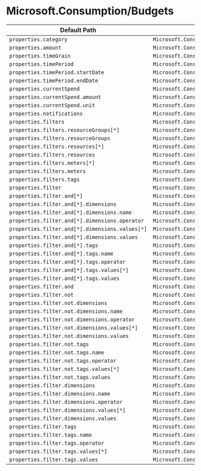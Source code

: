 # Microsoft.Consumption/Budgets

| Default Path | Alias |
|---|---|
| `properties.category` | `Microsoft.Consumption/budgets/category` |
| `properties.amount` | `Microsoft.Consumption/budgets/amount` |
| `properties.timeGrain` | `Microsoft.Consumption/budgets/timeGrain` |
| `properties.timePeriod` | `Microsoft.Consumption/budgets/timePeriod` |
| `properties.timePeriod.startDate` | `Microsoft.Consumption/budgets/timePeriod.startDate` |
| `properties.timePeriod.endDate` | `Microsoft.Consumption/budgets/timePeriod.endDate` |
| `properties.currentSpend` | `Microsoft.Consumption/budgets/currentSpend` |
| `properties.currentSpend.amount` | `Microsoft.Consumption/budgets/currentSpend.amount` |
| `properties.currentSpend.unit` | `Microsoft.Consumption/budgets/currentSpend.unit` |
| `properties.notifications` | `Microsoft.Consumption/budgets/notifications` |
| `properties.filters` | `Microsoft.Consumption/budgets/filters` |
| `properties.filters.resourceGroups[*]` | `Microsoft.Consumption/budgets/filters.resourceGroups[*]` |
| `properties.filters.resourceGroups` | `Microsoft.Consumption/budgets/filters.resourceGroups` |
| `properties.filters.resources[*]` | `Microsoft.Consumption/budgets/filters.resources[*]` |
| `properties.filters.resources` | `Microsoft.Consumption/budgets/filters.resources` |
| `properties.filters.meters[*]` | `Microsoft.Consumption/budgets/filters.meters[*]` |
| `properties.filters.meters` | `Microsoft.Consumption/budgets/filters.meters` |
| `properties.filters.tags` | `Microsoft.Consumption/budgets/filters.tags` |
| `properties.filter` | `Microsoft.Consumption/budgets/filter` |
| `properties.filter.and[*]` | `Microsoft.Consumption/budgets/filter.and[*]` |
| `properties.filter.and[*].dimensions` | `Microsoft.Consumption/budgets/filter.and[*].dimensions` |
| `properties.filter.and[*].dimensions.name` | `Microsoft.Consumption/budgets/filter.and[*].dimensions.name` |
| `properties.filter.and[*].dimensions.operator` | `Microsoft.Consumption/budgets/filter.and[*].dimensions.operator` |
| `properties.filter.and[*].dimensions.values[*]` | `Microsoft.Consumption/budgets/filter.and[*].dimensions.values[*]` |
| `properties.filter.and[*].dimensions.values` | `Microsoft.Consumption/budgets/filter.and[*].dimensions.values` |
| `properties.filter.and[*].tags` | `Microsoft.Consumption/budgets/filter.and[*].tags` |
| `properties.filter.and[*].tags.name` | `Microsoft.Consumption/budgets/filter.and[*].tags.name` |
| `properties.filter.and[*].tags.operator` | `Microsoft.Consumption/budgets/filter.and[*].tags.operator` |
| `properties.filter.and[*].tags.values[*]` | `Microsoft.Consumption/budgets/filter.and[*].tags.values[*]` |
| `properties.filter.and[*].tags.values` | `Microsoft.Consumption/budgets/filter.and[*].tags.values` |
| `properties.filter.and` | `Microsoft.Consumption/budgets/filter.and` |
| `properties.filter.not` | `Microsoft.Consumption/budgets/filter.not` |
| `properties.filter.not.dimensions` | `Microsoft.Consumption/budgets/filter.not.dimensions` |
| `properties.filter.not.dimensions.name` | `Microsoft.Consumption/budgets/filter.not.dimensions.name` |
| `properties.filter.not.dimensions.operator` | `Microsoft.Consumption/budgets/filter.not.dimensions.operator` |
| `properties.filter.not.dimensions.values[*]` | `Microsoft.Consumption/budgets/filter.not.dimensions.values[*]` |
| `properties.filter.not.dimensions.values` | `Microsoft.Consumption/budgets/filter.not.dimensions.values` |
| `properties.filter.not.tags` | `Microsoft.Consumption/budgets/filter.not.tags` |
| `properties.filter.not.tags.name` | `Microsoft.Consumption/budgets/filter.not.tags.name` |
| `properties.filter.not.tags.operator` | `Microsoft.Consumption/budgets/filter.not.tags.operator` |
| `properties.filter.not.tags.values[*]` | `Microsoft.Consumption/budgets/filter.not.tags.values[*]` |
| `properties.filter.not.tags.values` | `Microsoft.Consumption/budgets/filter.not.tags.values` |
| `properties.filter.dimensions` | `Microsoft.Consumption/budgets/filter.dimensions` |
| `properties.filter.dimensions.name` | `Microsoft.Consumption/budgets/filter.dimensions.name` |
| `properties.filter.dimensions.operator` | `Microsoft.Consumption/budgets/filter.dimensions.operator` |
| `properties.filter.dimensions.values[*]` | `Microsoft.Consumption/budgets/filter.dimensions.values[*]` |
| `properties.filter.dimensions.values` | `Microsoft.Consumption/budgets/filter.dimensions.values` |
| `properties.filter.tags` | `Microsoft.Consumption/budgets/filter.tags` |
| `properties.filter.tags.name` | `Microsoft.Consumption/budgets/filter.tags.name` |
| `properties.filter.tags.operator` | `Microsoft.Consumption/budgets/filter.tags.operator` |
| `properties.filter.tags.values[*]` | `Microsoft.Consumption/budgets/filter.tags.values[*]` |
| `properties.filter.tags.values` | `Microsoft.Consumption/budgets/filter.tags.values` |

